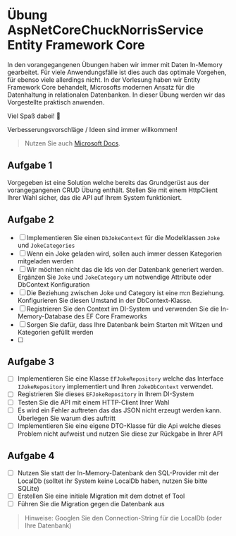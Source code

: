 # Übung AspNetCoreChuckNorrisService Entity Framework Core

In den vorangegangenen Übungen haben wir immer mit Daten In-Memory gearbeitet. Für viele Anwendungsfälle ist dies auch das optimale Vorgehen, für ebenso viele allerdings nicht. In der Vorlesung haben wir Entity Framework Core behandelt, Microsofts modernen Ansatz für die Datenhaltung in relationalen Datenbanken. In dieser Übung werden wir das Vorgestellte praktisch anwenden.

Viel Spaß dabei! :tada:

Verbesserungsvorschläge / Ideen sind immer willkommen!

> Nutzen Sie auch [Microsoft Docs](https://docs.microsoft.com).

## Aufgabe 1

Vorgegeben ist eine Solution welche bereits das Grundgerüst aus der vorangegangenen CRUD Übung enthält. Stellen Sie mit einem HttpClient Ihrer Wahl sicher, das die API auf Ihrem System funktioniert.

## Aufgabe 2

- [ ] Implementieren Sie einen `DbJokeContext` für die Modelklassen `Joke` und `JokeCategories`
- [ ] Wenn ein Joke geladen wird, sollen auch immer dessen Kategorien mitgeladen werden
- [ ] Wir möchten nicht das die Ids von der Datenbank generiert werden. Ergänzen Sie `Joke` und `JokeCategory` um notwendige Attribute oder DbContext Konfiguration
- [ ] Die Beziehung zwischen Joke und Category ist eine m:n Beziehung. Konfigurieren Sie diesen Umstand in der DbContext-Klasse.
- [ ] Registrieren Sie den Context im DI-System und verwenden Sie die In-Memory-Database des EF Core Frameworks
- [ ] Sorgen Sie dafür, dass Ihre Datenbank beim Starten mit Witzen und Kategorien gefüllt werden
- [ ]

## Aufgabe 3

- [ ] Implementieren Sie eine Klasse `EFJokeRepository` welche das Interface `IJokeRepository` implementiert und Ihren `JokeDbContext` verwendet.
- [ ] Registrieren Sie dieses `EFJokeRepository` in Ihrem DI-System
- [ ] Testen Sie die API mit einem HTTP-Client Ihrer Wahl
- [ ] Es wird ein Fehler auftreten das das JSON nicht erzeugt werden kann. Überlegen Sie warum dies auftritt
- [ ] Implementieren Sie eine eigene DTO-Klasse für die Api welche dieses Problem nicht aufweist und nutzen Sie diese zur Rückgabe in Ihrer API

## Aufgabe 4

- [ ] Nutzen Sie statt der In-Memory-Datenbank den SQL-Provider mit der LocalDb (solltet ihr System keine LocalDb haben, nutzen Sie bitte SQLite)
- [ ] Erstellen Sie eine initiale Migration mit dem dotnet ef Tool
- [ ] Führen Sie die Migration gegen die Datenbank aus

> Hinweise: Googlen Sie den Connection-String für die LocalDb (oder Ihre Datenbank)
